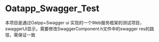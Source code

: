 # Oatapp_Swagger_Test
本项目是通过Oatpp+Swagger ui 实现的一个Web服务框架的测试项目，swaggerUI显示，需要修改SwaggerComponent.h文件中的swagger res的路径，需保证一致
